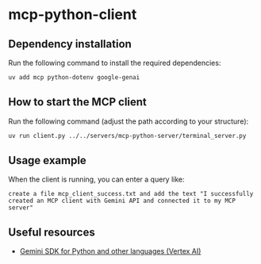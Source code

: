 # mcp-python-client

## Dependency installation

Run the following command to install the required dependencies:

```bash
uv add mcp python-dotenv google-genai
```

## How to start the MCP client

Run the following command (adjust the path according to your structure):

```bash
uv run client.py ../../servers/mcp-python-server/terminal_server.py
```

## Usage example

When the client is running, you can enter a query like:

```
create a file mcp_client_success.txt and add the text "I successfully created an MCP client with Gemini API and connected it to my MCP server"
```

## Useful resources

- [Gemini SDK for Python and other languages (Vertex AI)](https://cloud.google.com/vertex-ai/generative-ai/docs/sdks/overview?hl=es-419)
